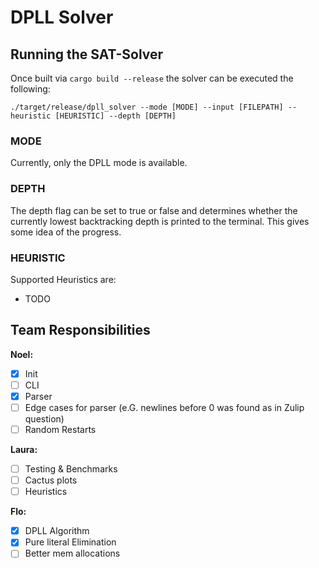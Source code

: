 # DPLL Solver

## Running the SAT-Solver

Once built via `cargo build --release` the solver can be executed the following:

`./target/release/dpll_solver --mode [MODE] --input [FILEPATH] --heuristic [HEURISTIC] --depth [DEPTH]`

### MODE

Currently, only the DPLL mode is available.

### DEPTH

The depth flag can be set to true or false and determines whether the currently lowest backtracking depth is printed to the terminal. This gives some idea of the progress.

### HEURISTIC

Supported Heuristics are:

+ TODO

## Team Responsibilities

**Noel:**

- [x] Init
- [ ] CLI
- [x] Parser
- [ ] Edge cases for parser (e.G. newlines before 0 was found as in Zulip question)
- [ ] Random Restarts

**Laura:**

- [ ] Testing & Benchmarks
- [ ] Cactus plots
- [ ] Heuristics

**Flo:**

- [x] DPLL Algorithm
- [x] Pure literal Elimination
- [ ] Better mem allocations
